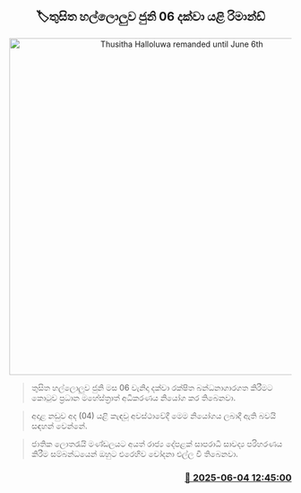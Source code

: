 <p align='center'><b><h2 align='center' title='Thusitha Halloluwa remanded until June 6th'>🏷තුසිත හල්ලොලුව ජුනි 06 දක්වා යළි රිමාන්ඩ්</h2></b></p>
<p align='center'><img src='https://helakuru.sgp1.cdn.digitaloceanspaces.com/esana/images/lib/thusitha-haloluwa.jpg' width='600' alt='Thusitha Halloluwa remanded until June 6th'></p>

> තුසිත හල්ලොලුව ජුනි මස 06 වැනිදා දක්වා රක්ෂිත බන්ධනාගාරගත කිරීමට කොටුව ප්‍රධාන මහේස්ත්‍රාත් අධිකරණය නියෝග කර තිබෙනවා.

> අදාළ නඩුව අද (04) යළි කැඳවූ අවස්ථාවේදී මෙම නියෝගය ලබාදී ඇති බවයි සඳහන් වෙන්නේ.

> ජාතික ලොතරැයි මණ්ඩලයට අයත් රාජ්‍ය දේපළක් සාපරාධී සාවද්‍ය පරිහරණය කිරීම සම්බන්ධයෙන් ඔහුට එරෙහිව චෝදනා එල්ල වී තිබෙනවා.



<h3 align='right'><a href='https://www.helakuru.lk/esana/p/110704/'>📅 2025-06-04 12:45:00</a></h3>

